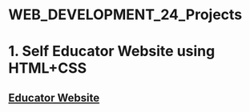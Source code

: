 # WEB_DEVELOPMENT_24_Projects
<h1>1. Self Educator Website using HTML+CSS </h1>
<h2><a href="https://codewithsrijitbyrumi.netlify.app/" target="_blank">Educator Website</a></h2>
